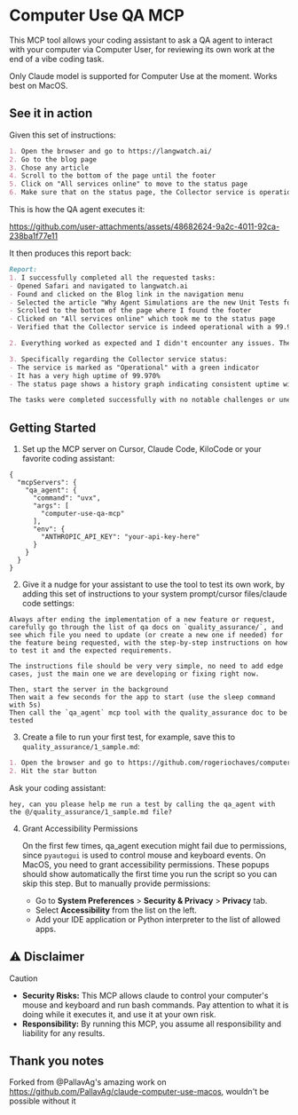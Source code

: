 # Computer Use QA MCP

This MCP tool allows your coding assistant to ask a QA agent to interact with your computer via Computer User, for reviewing its own work at the end of a vibe coding task.

Only Claude model is supported for Computer Use at the moment. Works best on MacOS.

## See it in action

Given this set of instructions:

```markdown
1. Open the browser and go to https://langwatch.ai/
2. Go to the blog page
3. Chose any article
4. Scroll to the bottom of the page until the footer
5. Click on "All services online" to move to the status page
6. Make sure that on the status page, the Collector service is operational
```

This is how the QA agent executes it:

https://github.com/user-attachments/assets/48682624-9a2c-4011-92ca-238ba1f77e11

It then produces this report back:

```markdown
Report:
1. I successfully completed all the requested tasks:
- Opened Safari and navigated to langwatch.ai
- Found and clicked on the Blog link in the navigation menu
- Selected the article "Why Agent Simulations are the new Unit Tests for AI"
- Scrolled to the bottom of the page where I found the footer
- Clicked on "All services online" which took me to the status page
- Verified that the Collector service is indeed operational with a 99.970% uptime

2. Everything worked as expected and I didn't encounter any issues. The website was responsive and all links worked properly.

3. Specifically regarding the Collector service status:
- The service is marked as "Operational" with a green indicator
- It has a very high uptime of 99.970%
- The status page shows a history graph indicating consistent uptime with very few interruptions

The tasks were completed successfully with no notable challenges or unexpected behavior.
```


## Getting Started

1. Set up the MCP server on Cursor, Claude Code, KiloCode or your favorite coding assistant:

```
{
  "mcpServers": {
    "qa_agent": {
      "command": "uvx",
      "args": [
        "computer-use-qa-mcp"
      ],
      "env": {
        "ANTHROPIC_API_KEY": "your-api-key-here"
      }
    }
  }
}
```

2. Give it a nudge for your assistant to use the tool to test its own work, by adding this set of instructions to your system prompt/cursor files/claude code settings:

```
Always after ending the implementation of a new feature or request, carefully go through the list of qa docs on `quality_assurance/`, and see which file you need to update (or create a new one if needed) for the feature being requested, with the step-by-step instructions on how to test it and the expected requirements.

The instructions file should be very very simple, no need to add edge cases, just the main one we are developing or fixing right now.

Then, start the server in the background
Then wait a few seconds for the app to start (use the sleep command with 5s)
Then call the `qa_agent` mcp tool with the quality_assurance doc to be tested
```

3. Create a file to run your first test, for example, save this to `quality_assurance/1_sample.md`:

```markdown
1. Open the browser and go to https://github.com/rogeriochaves/computer-use-qa-mcp
2. Hit the star button
```

Ask your coding assistant:

```
hey, can you please help me run a test by calling the qa_agent with the @/quality_assurance/1_sample.md file?
```

4. Grant Accessibility Permissions

   On the first few times, qa_agent execution might fail due to permissions, since `pyautogui` is used to control mouse and keyboard events. On MacOS, you need to grant accessibility permissions. These popups should show automatically the first time you run the script so you can skip this step. But to manually provide permissions:

   - Go to **System Preferences** > **Security & Privacy** > **Privacy** tab.
   - Select **Accessibility** from the list on the left.
   - Add your IDE application or Python interpreter to the list of allowed apps.


## ⚠ Disclaimer

> [!CAUTION]
> - **Security Risks:** This MCP allows claude to control your computer's mouse and keyboard and run bash commands. Pay attention to what it is doing while it executes it, and use it at your own risk.
> - **Responsibility:** By running this MCP, you assume all responsibility and liability for any results.

## Thank you notes

Forked from @PallavAg's amazing work on https://github.com/PallavAg/claude-computer-use-macos, wouldn't be possible without it
